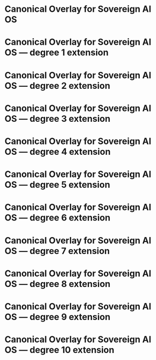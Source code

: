 # Canonical Overlay for Sovereign AI OS
# Canonical Overlay for Sovereign AI OS — degree 1 extension
# Canonical Overlay for Sovereign AI OS — degree 2 extension
# Canonical Overlay for Sovereign AI OS — degree 3 extension
# Canonical Overlay for Sovereign AI OS — degree 4 extension
# Canonical Overlay for Sovereign AI OS — degree 5 extension
# Canonical Overlay for Sovereign AI OS — degree 6 extension
# Canonical Overlay for Sovereign AI OS — degree 7 extension
# Canonical Overlay for Sovereign AI OS — degree 8 extension
# Canonical Overlay for Sovereign AI OS — degree 9 extension
# Canonical Overlay for Sovereign AI OS — degree 10 extension
